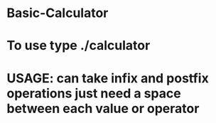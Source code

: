 # Basic-Calculator
# To use type ./calculator
# USAGE: can take infix and postfix operations just need a space between each value or operator
